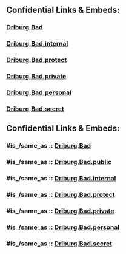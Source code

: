 
## Confidential Links & Embeds: 

### [Driburg,Bad](../../../../../../../../../../../_public/Earth/Continent/Europe/Europe~Central/Germany/Germany~West/Nordrhein-Westfalen/counties~NW/Höxter/cities~Höxter/Driburg,Bad.md) 

### [Driburg,Bad.internal](../../../../../../../../../../../_internal/Earth/Continent/Europe/Europe~Central/Germany/Germany~West/Nordrhein-Westfalen/counties~NW/Höxter/cities~Höxter/Driburg,Bad.internal.md) 

### [Driburg,Bad.protect](../../../../../../../../../../../_protect/Earth/Continent/Europe/Europe~Central/Germany/Germany~West/Nordrhein-Westfalen/counties~NW/Höxter/cities~Höxter/Driburg,Bad.protect.md) 

### [Driburg,Bad.private](../../../../../../../../../../../_private/Earth/Continent/Europe/Europe~Central/Germany/Germany~West/Nordrhein-Westfalen/counties~NW/Höxter/cities~Höxter/Driburg,Bad.private.md) 

### [Driburg,Bad.personal](../../../../../../../../../../../_personal/Earth/Continent/Europe/Europe~Central/Germany/Germany~West/Nordrhein-Westfalen/counties~NW/Höxter/cities~Höxter/Driburg,Bad.personal.md) 

### [Driburg,Bad.secret](../../../../../../../../../../../_secret/Earth/Continent/Europe/Europe~Central/Germany/Germany~West/Nordrhein-Westfalen/counties~NW/Höxter/cities~Höxter/Driburg,Bad.secret.md) 


## Confidential Links & Embeds: 

### #is_/same_as :: [Driburg,Bad](/_Standards/Earth/Continent/Europe/Europe~Central/Germany/Germany~West/Nordrhein-Westfalen/counties~NW/Höxter/cities~Höxter/Driburg,Bad.md) 

### #is_/same_as :: [Driburg,Bad.public](/_public/Earth/Continent/Europe/Europe~Central/Germany/Germany~West/Nordrhein-Westfalen/counties~NW/Höxter/cities~Höxter/Driburg,Bad.public.md) 

### #is_/same_as :: [Driburg,Bad.internal](/_internal/Earth/Continent/Europe/Europe~Central/Germany/Germany~West/Nordrhein-Westfalen/counties~NW/Höxter/cities~Höxter/Driburg,Bad.internal.md) 

### #is_/same_as :: [Driburg,Bad.protect](/_protect/Earth/Continent/Europe/Europe~Central/Germany/Germany~West/Nordrhein-Westfalen/counties~NW/Höxter/cities~Höxter/Driburg,Bad.protect.md) 

### #is_/same_as :: [Driburg,Bad.private](/_private/Earth/Continent/Europe/Europe~Central/Germany/Germany~West/Nordrhein-Westfalen/counties~NW/Höxter/cities~Höxter/Driburg,Bad.private.md) 

### #is_/same_as :: [Driburg,Bad.personal](/_personal/Earth/Continent/Europe/Europe~Central/Germany/Germany~West/Nordrhein-Westfalen/counties~NW/Höxter/cities~Höxter/Driburg,Bad.personal.md) 

### #is_/same_as :: [Driburg,Bad.secret](/_secret/Earth/Continent/Europe/Europe~Central/Germany/Germany~West/Nordrhein-Westfalen/counties~NW/Höxter/cities~Höxter/Driburg,Bad.secret.md)

